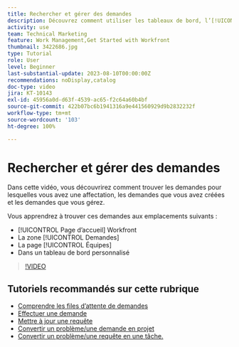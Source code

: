 ```yaml
---
title: Rechercher et gérer des demandes
description: Découvrez comment utiliser les tableaux de bord, l’[!UICONTROL Accueil], la zone [!UICONTROL Demandes] et la page [!UICONTROL Équipes] pour trouver les demandes entrantes effectuées par le biais d’une file d’attente des demandes.
activity: use
team: Technical Marketing
feature: Work Management,Get Started with Workfront
thumbnail: 3422686.jpg
type: Tutorial
role: User
level: Beginner
last-substantial-update: 2023-08-10T00:00:00Z
recommendations: noDisplay,catalog
doc-type: video
jira: KT-10143
exl-id: 45956a0d-d63f-4539-ac65-f2c64a60b4bf
source-git-commit: 422b07bc6b1941316a9e441560929d9b2832232f
workflow-type: tm+mt
source-wordcount: '103'
ht-degree: 100%

---
```


# Rechercher et gérer des demandes

Dans cette vidéo, vous découvrirez comment trouver les demandes pour lesquelles vous avez une affectation, les demandes que vous avez créées et les demandes que vous gérez.

Vous apprendrez à trouver ces demandes aux emplacements suivants :

* [!UICONTROL Page d’accueil] Workfront
* La zone [!UICONTROL Demandes]
* La page [!UICONTROL Équipes]
* Dans un tableau de bord personnalisé


>[!VIDEO](https://video.tv.adobe.com/v/3422686/?quality=12&learn=on&enablevpops)


## Tutoriels recommandés sur cette rubrique

* [Comprendre les files d’attente de demandes](/help/manage-work/request-queues/understand-request-queues.md)
* [Effectuer une demande](/help/manage-work/issues-requests/make-a-request.md)
* [Mettre à jour une requête](/help/manage-work/issues-requests/update-a-request.md)
* [Convertir un problème/une demande en projet](/help/manage-work/issues-requests/create-a-project-from-a-request.md)
* [Convertir un problème/une requête en une tâche.](/help/manage-work/issues-requests/convert-issues-to-other-work-items.md)

